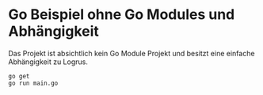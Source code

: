 # Go Beispiel ohne Go Modules und Abhängigkeit

Das Projekt ist absichtlich kein Go Module Projekt und besitzt eine einfache Abhängigkeit zu Logrus.

```
go get
go run main.go
```